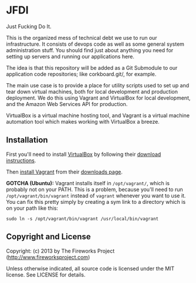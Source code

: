 JFDI
====
Just Fucking Do It.

This is the organized mess of technical debt we use to run our infrastructure.
It consists of devops code as well as some general system administration stuff.
You should find just about anything you need for setting up servers and running
our applications here.

The idea is that this repository will be added as a Git Submodule to our
application code repositories; like corkboard.git/, for example.

The main use case is to provide a place for utility scripts used to set up and
tear down virtual machines, both for local development and production
deployment. We do this using Vagrant and VirtualBox for local development,
and the Amazon Web Services API for production.

VirtualBox is a virtual machine hosting tool, and Vagrant is a virtual machine
automation tool which makes working with VirtualBox a breeze.

## Installation
First you'll need to install [VirtualBox](https://www.virtualbox.org/)
by following their
[download instructions](https://www.virtualbox.org/wiki/Downloads).

Then [install Vagrant](http://docs.vagrantup.com/v1/docs/getting-started/index.html)
from their [downloads page](http://downloads.vagrantup.com/).

__GOTCHA (Ubuntu):__ Vagrant installs itself in `/opt/vagrant/`, which is probably
not on your PATH. This is a problem, because you'll need to run
`/opt/vagrant/bin/vagrant` instead of `vagrant` whenever you want to use it.
You can fix this pretty simply by creating a sym link to a directory which is
on your path like this:

	sudo ln -s /opt/vagrant/bin/vagrant /usr/local/bin/vagrant

Copyright and License
---------------------
Copyright: (c) 2013 by The Fireworks Project (http://www.fireworksproject.com)

Unless otherwise indicated, all source code is licensed under the MIT license. See LICENSE for details.
